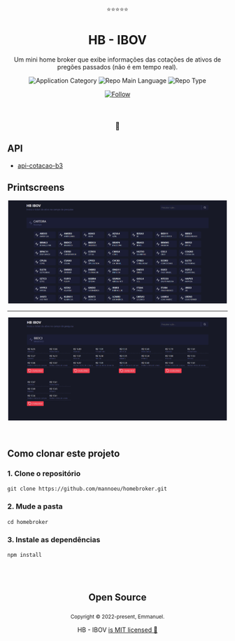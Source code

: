 <p align="center">⭐⭐⭐⭐⭐</p>
<h1 align="center">HB - IBOV</h1>
<p align="center">Um mini home broker que exibe informações das cotações de ativos de pregões passados (não é em tempo real).</p>

<p align="center">
  <img  src="https://img.shields.io/badge/development-hybrid-purple" alt="Application Category" />
  <img  src="https://img.shields.io/badge/language-vuejs-green" alt="Repo Main Language" />
  <img  src="https://img.shields.io/badge/type-project-success" alt="Repo Type" />
</p>

<p align="center">
  <a href="https://www.linkedin.com/in/emmanuel-messias/" target="_blank">
    <img src="https://img.shields.io/twitter/url?label=Connect%20%40Emmanuel&logo=linkedin&url=https%3A%2F%2Fwww.twitter.com%2Flakscastro%2F" alt="Follow" />
  </a>
</p>

<br>
<h3 align="center">💜</h3>

## API

- [api-cotacao-b3](https://api-cotacao-b3.labdo.it/)

## Printscreens

<p align="center">
<img src="/src/assets/home_page.jfif" width="500">
</p>

---

<p align="center">
<img src="/src/assets/item_page.jfif" width="500">
</p>

<br>

## Como clonar este projeto

### 1. Clone o repositório

```
git clone https://github.com/mannoeu/homebroker.git
```

### 2. Mude a pasta

```
cd homebroker
```

### 3. Instale as dependências

```
npm install
```

<br>
<br>

<h2 align="center">
  Open Source
</h2>
<p align="center">
  <sub>Copyright © 2022-present, Emmanuel.</sub>
</p>
<p align="center">HB - IBOV <a href="https://github.com/mannoeu/homebroker/blob/master/LICENSE.md">is MIT licensed 💖</a></p>
